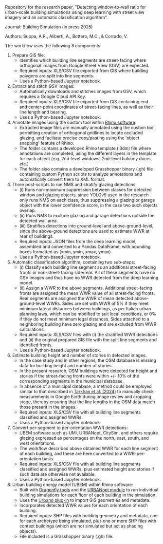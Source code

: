 Repository for the research paper, "Detecting window-to-wall ratio for urban-scale building simulations using deep learning with street view imagery and an automatic classification algorithm".

Journal: Building Simulation (in press 2025)

Authors: Suppa, A.R., Aliberti, A., Bottero, M.C., & Corrado, V.

The workflow uses the following 8 components:
1. Prepare GIS file:
   - Identifies which building line segments are street-facing where orthogonal images from Google Street View (GSV) are expected.
   - Required inputs: XLS/CSV file exported from GIS where building polygons are split into line segments.
   - Uses a Python-based Jupyter notebook.
2. Extract and stitch GSV images:
   - Automatically downloads and stitches images from GSV, which requires a Google Cloud API Key.
   - Required inputs: XLS/CSV file exported from GIS containing end- and center-point coordinates of street-facing lines, as well as their line length and bearing.
   - Uses a Python-based Jupyter notebook.
3. Annotate images using the custom tool within [Rhino software](https://www.rhino3d.com/):
   - Extracted image files are manually annotated using the custom tool, permitting creation of orthogonal gridlines to locate occluded glazing, and faciltate precise copy/pasting using the 'object snapping' feature of Rhino.
   - The folder contains a developed Rhino template (.3dm) file where annotations are completed, using the different layers in the template for each object (e.g. 2nd-level windows, 2nd-level balcony doors, etc.)
   - The folder also contains a developed Grasshopper binary (.gh) file containing custom Python scripts to analyze annotations and automatically convert them to XML format.
4. Three post-scripts to run NMS and stratify glazing detections:
   - (i) Runs non-maximum suppression between classes for detected window and glazing objects, since YOLOv9 used in the research only runs NMS on each class, thus suppressing a glazing or garage object with the lower confidence score, in the case two such objects overlap.
   - (ii) Runs NMS to exclude glazing and garage detections outside the detected wall area.
   - (iii) Stratifies detections into ground-level and above-ground-level, since the above-ground detections are used to estimate WWR at rear of buildings.
   - Required inputs: JSON files from the deep learning model, assembled and converted to a Pandas DataFrame, with bounding boxes formatted as (xmin, ymin, xmax, ymax).
   - Uses a Python-based Jupyter notebook.
5. Automatic classification algorithm, containing two sub-steps:
   - (i) Classify each building line segment as an additional street-facing fronts or non-street-facing side/rear. All of these segments have no GSV images and thus have no WWR detected from the deep learning model.
   - (ii) Assign a WWR to the above segments. Additional street-facing fronts are assigned the mean WWR value of all street-facing fronts. Rear segments are assigned the WWR of mean detected above-ground-level WWRs. Sides are set with WWR of 5% if they meet minimum lateral distances between buildings, as per Italian urban planning laws, which can be modified to suit local conditions, or 0% if they do not meet minimum legal distances. Sides attached to a neighboring building have zero glazing and are excluded from WWR calculations.
   - Required inputs: XLS/CSV files with (i) the stratified WWR detections and (ii) the original prepared GIS file with the split line segments and identified fronts.
   - Uses a Python-based Jupyter notebook.
7. Estimate building height and number of stories in detected images:
   - In the case study and in other regions, the OSM database is missing data for building height and number of stories.
   - In the present research, OSM buildings were detected for height and stories if the street-facing fronts were within +/- 10% of the corresponding segments in the municipal database.
   - In absence of a municipal database, a method could be employed similar to that described in [Tarkhan et al. (2024)](https://doi.org/10.1016/j.scs.2024.105280) to manually check measurements in Google Earth during image review and cropping stage, thereby ensuring that the line lengths in the OSM data match those present in the images.
   - Required inputs: XLS/CSV file with all building line segments classified and assigned WWRs.
   - Uses a Python-based Jupyter notebook.
8. Convert per-segment to per-orientation WWR detections:
   - UBEM software such as UMI, URBANopt, CitySim, and others require glazing expressed as percentages on the north, east, south, and west orientations.
   - The workflow described above obtained WWR for each line segment of each building, and these are here converted to a WWR-per-orientation basis.
   - Required inputs: XLS/CSV file with all building line segments classified and assigned WWRs, plus estimated height and stories if such data are otherwise not available.
   - Uses a Python-based Jupyter notebook.
9. Urban building energy model (UBEM) within Rhino software:
   - Built with [Dragonfly tools](https://www.ladybug.tools/dragonfly.html) and the [URBANopt module](https://docs.urbanopt.net/) to run individual building simulations for each floor of each building in the simulation.
   - Uses the [Urbano plug-in](https://urbano.io) to import GIS geometries and metadata.  
   - Incorporates detected WWR values for each orientation of each building.
   - Required inputs: SHP files with building geometry and metadata, one for each archetype being simulated, plus one or more SHP files with context buildings (which are not simulated but act as shading objects).
   - File included is a Grasshopper binary (.gh) file.
